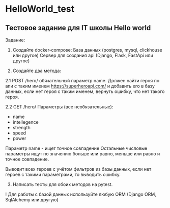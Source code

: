 # HelloWorld_test
## Тестовое задание для IT школы Hello world

Задание:
1. Создайте docker-compose:
База данных (postgres, mysql, clickhouse или другое)
Сервер для создания api (Django, Flask, FastApi или другое)

2. Создайте два метода:

2.1 POST /hero/ обязательный параметр name. Должен найти героя по апи с таким именем https://superheroapi.com/ и добавить его в базу данных, если нет героя с таким именем, вернуть ошибку, что нет такого героя.

2.2 GET /hero/
Параметры (все необязательные):
- name
- intellegence
- strength
- speed
- power

Параметр name - ищет точное совпадение
Остальные числовые параметры ищут по значению больше или равно, меньше или равно и точное совпадение.

Выводит всех героев с учётом фильтров из базы данных, если нет героев с такими параметрами, то выводить ошибку.

3. Написать тесты для обоих методов на pytest.

! Для работы с базой данных используйте любую ORM (Django ORM, SqlAlchemy или другую)
